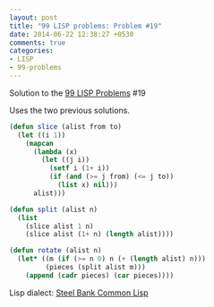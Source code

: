 ```yaml
---
layout: post
title: "99 LISP problems: Problem #19"
date: 2014-06-22 12:38:27 +0530
comments: true
categories: 
- LISP
- 99-problems
---
```


Solution to the [99 LISP Problems][99prob] #19

Uses the two previous solutions.

```cl
(defun slice (alist from to)
  (let ((i 1))
    (mapcan
      (lambda (x)
        (let ((j i))
          (setf i (1+ i))
          (if (and (>= j from) (<= j to))
            (list x) nil)))
      alist)))

(defun split (alist n)
  (list
    (slice alist 1 n)
    (slice alist (1+ n) (length alist))))

(defun rotate (alist n)
  (let* ((m (if (>= n 0) n (+ (length alist) n)))
         (pieces (split alist m)))
    (append (cadr pieces) (car pieces))))
```

Lisp dialect: [Steel Bank Common Lisp][sbcl]

<!--links-->
[99prob]: http://www.ic.unicamp.br/~meidanis/courses/mc336/2006s2/funcional/L-99_Ninety-Nine_Lisp_Problems.html
[sbcl]: http://www.sbcl.org/
